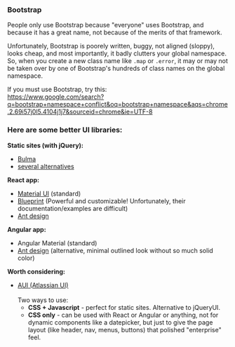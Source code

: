 ### Bootstrap         
         
People only use Bootstrap because "everyone" uses Bootstrap, and because it has a great name, not because of the merits of that framework.         
         
Unfortunately, Bootstrap is poorely written, buggy, not aligned (sloppy), looks cheap, and most importantly, it badly clutters your global namespace. So, when you create a new class name like `.map` or `.error`, it may or may not be taken over by one of Bootstrap's hundreds of class names on the global namespace.         
         
If you must use Bootstrap, try this:         
https://www.google.com/search?q=bootstrap+namespace+conflict&oq=bootstrap+namespace&aqs=chrome.2.69i57j0l5.4104j1j7&sourceid=chrome&ie=UTF-8         
         
         
### Here are some better UI libraries:         
         
**Static sites (with jQuery):**         
* [Bulma](https://bulma.io/alternative-to-bootstrap/)         
* [several alternatives](https://www.agriya.com/blog/15-alternatives-bootstrap-foundation-skeleton/)         
         
**React app:**         
* [Material UI](https://material-ui.com/​) (standard)         
* [Blueprint](https://blueprintjs.com/) (Powerful and customizable! Unfortunately, their documentation/examples are difficult)         
* [Ant design](https://ant.design/docs/react/introduce)         
         
**Angular app:**         
* Angular Material (standard)         
* [Ant design](https://ng.ant.design/docs/introduce/en​) (alternative, minimal outlined look without so much solid color)         
         
**Worth considering:**         
* [AUI (Atlassian UI)](https://docs.atlassian.com/aui)         
<br />Two ways to use:         
    * **CSS + Javascript** - perfect for static sites. Alternative to jQueryUI.         
    * **CSS only** - can be used with React or Angular or anything, not for dynamic components like a datepicker, but just to give the page layout (like header, nav, menus, buttons) that polished "enterprise" feel.